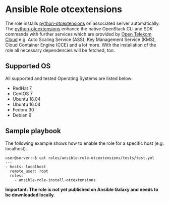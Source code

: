 # Ansible Role otcextensions

The role installs [python-otcextensions](https://github.com/OpenTelekomCloud/python-otcextensions) on associated server automatically. The [python-otcextensions](https://github.com/OpenTelekomCloud/python-otcextensions) enhance the native OpenStack CLI and SDK commands with further services which are provided by [Open Telekom Cloud](https://open-telekom-cloud.com/de) e.g. Auto Scaling Service (ASS), Key Management Service (KMS), Cloud Container Engine (CCE) and a lot more. With the installation of the role all necessary dependencies will be fetched, too.

## Supported OS

All supported and tested Operating Systems are listed below:

 - RedHat 7
 - CentOS 7
 - Ubuntu 18.04
 - Ubuntu 16.04
 - Fedora 30
 - Debian 9

## Sample playbook

The following example shows how to enable the role for a specific host (e.g. localhost).

    user@server:~$ cat roles/ansible-role-otcextensions/tests/test.yml
    ---
    - hosts: localhost
      remote_user: root
      roles:
        - ansible-role-install-otcextensions

**Important: The role is not yet published on Ansible Galaxy and needs to be downloaded locally.**
